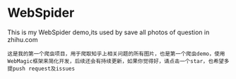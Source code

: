 # WebSpider
This is my WebSpider demo,its used by save all photos of question in zhihu.com

	这是我的第一个爬虫项目，用于爬取知乎上相关问题的所有图片，也是第一个爬虫demo，使用WebMagic框架来简化开发，后续还会有持续更新，如果你觉得好，请点击一个star，也希望多提push request及issues
